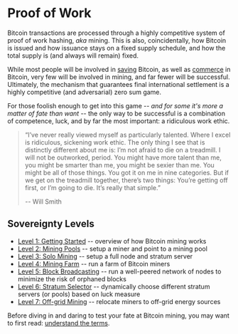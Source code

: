 # Proof of Work

Bitcoin transactions are processed through
 a highly competitive system of
 proof of work hashing, *aka* mining.
This is also, coincidentally, how Bitcoin
 is issued and how issuance stays on
 a fixed supply schedule, and how the
 total supply is (and always will remain) fixed.

While most people will be involved in
 [saving](../saving/) Bitcoin, as well as
 [commerce](../commerce) in Bitcoin,
 very few will be involved
 in mining, and far fewer will be successful.
Ultimately, the mechanism that guarantees
 final international settlement is a
 highly competitive (and adversarial)
 zero sum game.

For those foolish enough to get into this game
 -- *and for some it's more a matter of fate than
 want* --
 the only way to be successful is a
 combination of competence, luck, and
 by far the most important: a ridiculous 
 work ethic.

> “I’ve never really viewed myself as particularly talented. 
> Where I excel is ridiculous, sickening 
> work ethic.
> The only thing I see that is distinctly
> different about me is:
> I’m not afraid to die on a treadmill. 
> I will not be outworked, period.
> You might have more talent than me,
> you might be smarter than me,
> you might be sexier than me.
> You might be all of those things.
> You got it on me in nine categories.
> But if we get on the treadmill together,
> there’s two things:
> You’re getting off first, or I’m going to die.
> It’s really that simple.”
>  
> -- Will Smith




## Sovereignty Levels

* [Level 1: Getting Started](sovereignty/level-1) -- 
 overview of how Bitcoin mining works
* [Level 2: Mining Pools](sovereignty/level-2) --
 setup a miner and point to a mining pool
* [Level 3: Solo Mining](sovereignty/level-3) --
 setup a full node and stratum server
* [Level 4: Mining Farm](sovereignty/level-4) --
 run a farm of Bitcoin miners
* [Level 5: Block Broadcasting](sovereignty/level-5) --
 run a well-peered network of nodes to minimize the risk of orphaned blocks
* [Level 6: Stratum Selector](sovereignty/level-6) --
 dynamically choose different stratum servers (or pools) based on luck measure
* [Level 7: Off-grid Mining](sovereignty/level-7) --
 relocate miners to off-grid energy sources

Before diving in and daring to test your fate
 at Bitcoin mining, you may want to first read:
 [understand the terms](understand-the-terms.md).

